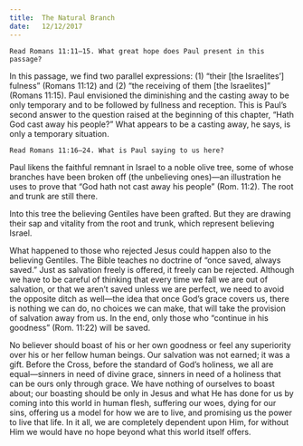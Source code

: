 ```yaml
---
title:  The Natural Branch
date:   12/12/2017
---
```


`Read Romans 11:11–15. What great hope does Paul present in this passage?`

In this passage, we find two parallel expressions: (1) “their [the Israelites’] fulness” (Romans 11:12) and (2) “the receiving of them [the Israelites]” (Romans 11:15). Paul envisioned the diminishing and the casting away to be only temporary and to be followed by fullness and reception. This is Paul’s second answer to the question raised at the beginning of this chapter, “Hath God cast away his people?” What appears to be a casting away, he says, is only a temporary situation.

`Read Romans 11:16–24. What is Paul saying to us here?`

Paul likens the faithful remnant in Israel to a noble olive tree, some of whose branches have been broken off (the unbelieving ones)—an illustration he uses to prove that “God hath not cast away his people” (Rom. 11:2). The root and trunk are still there.

Into this tree the believing Gentiles have been grafted. But they are drawing their sap and vitality from the root and trunk, which represent believing Israel.

What happened to those who rejected Jesus could happen also to the believing Gentiles. The Bible teaches no doctrine of “once saved, always saved.” Just as salvation freely is offered, it freely can be rejected. Although we have to be careful of thinking that every time we fall we are out of salvation, or that we aren’t saved unless we are perfect, we need to avoid the opposite ditch as well—the idea that once God’s grace covers us, there is nothing we can do, no choices we can make, that will take the provision of salvation away from us. In the end, only those who “continue in his goodness” (Rom. 11:22) will be saved.

No believer should boast of his or her own goodness or feel any superiority over his or her fellow human beings. Our salvation was not earned; it was a gift. Before the Cross, before the standard of God’s holiness, we all are equal—sinners in need of divine grace, sinners in need of a holiness that can be ours only through grace. We have nothing of ourselves to boast about; our boasting should be only in Jesus and what He has done for us by coming into this world in human flesh, suffering our woes, dying for our sins, offering us a model for how we are to live, and promising us the power to live that life. In it all, we are completely dependent upon Him, for without Him we would have no hope beyond what this world itself offers.